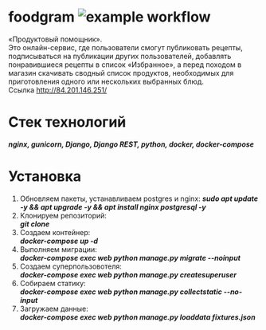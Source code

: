 # foodgram  ![example workflow](https://github.com/YaRomanovIvan/foodgram-project/actions/workflows/foodgram_workflow.yml/badge.svg)
«Продуктовый помощник».  
Это онлайн-сервис, где пользователи смогут публиковать рецепты, подписываться на публикации других пользователей, добавлять понравившиеся рецепты в список «Избранное», а перед походом в магазин скачивать сводный список продуктов, необходимых для приготовления одного или нескольких выбранных блюд.  
Ссылка http://84.201.146.251/  

# Стек технологий  
  ***nginx, gunicorn, Django, Django REST, python, docker, docker-compose***
# Установка
1. Обновляем пакеты, устанавливаем postgres и nginx:
  ***sudo apt update -y && apt upgrade -y && apt install nginx postgresql -y*** 
2. Клонируем репозиторий:  
  ***git clone***  
3. Создаем контейнер:  
  ***docker-compose up -d***  
4. Выполняем миграции:  
  ***docker-compose exec web python manage.py migrate --noinput***  
5. Создаем суперпользовотеля:  
  ***docker-compose exec web python manage.py createsuperuser***  
6. Собираем статику:  
  ***docker-compose exec web python manage.py collectstatic --no-input***  
7. Загружаем данные:  
  ***docker-compose exec web python manage.py loaddata fixtures.json***  

